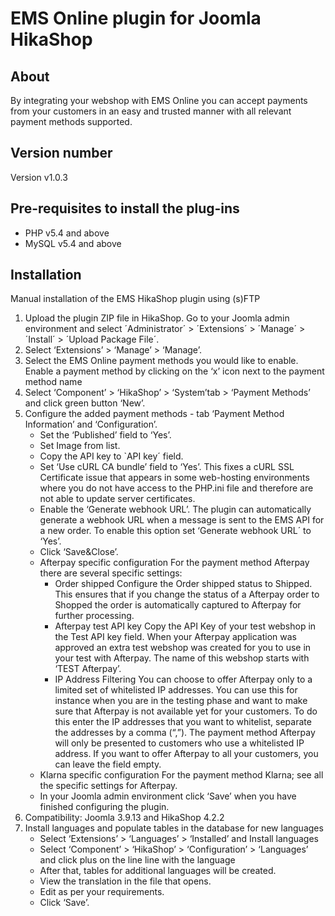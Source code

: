 # EMS Online plugin for Joomla HikaShop

## About

By integrating your webshop with EMS Online you can accept payments from your customers in an easy and trusted manner with all relevant payment methods supported.

## Version number
Version v1.0.3

## Pre-requisites to install the plug-ins 
* PHP v5.4 and above
* MySQL v5.4 and above

## Installation
Manual installation of the EMS HikaShop plugin using (s)FTP

1. Upload the plugin ZIP file in HikaShop. Go to your Joomla admin environment and select ´Administrator´ > ´Extensions´ > ´Manage´ > ´Install´ > ´Upload Package File´.
2. Select ‘Extensions’ > ‘Manage’ > ‘Manage’.
3. Select the EMS Online payment methods you would like to enable.
Enable a payment method by clicking on the ‘x’ icon next to the payment method name
4. Select ‘Component’ > ‘HikaShop’ > ‘System’tab > ‘Payment Methods’ and click green button ‘New’.
5. Configure the added payment methods - tab ‘Payment Method Information’ and ‘Configuration’.
    - Set the ‘Published’ field to ‘Yes’.
    - Set Image from list.
    - Copy the API key to `API key´ field.
    - Set ‘Use cURL CA bundle’ field to ‘Yes’.
This fixes a cURL SSL Certificate issue that appears in some web-hosting environments where you do not have access to the PHP.ini file and therefore are not able to update server certificates.
    - Enable the ‘Generate webhook URL’.
The plugin can automatically generate a webhook URL when a message is sent to the EMS API for a new order. To enable this option set ‘Generate webhook URL´ to ‘Yes’.
    - Click ‘Save&Close’.
    - Afterpay specific configuration 
    For the payment method Afterpay there are several specific settings:
	    - Order shipped
	Configure the Order shipped status to Shipped. This ensures that if you change the status of a Afterpay order to Shopped the order is automatically captured to Afterpay for further processing.
	    - Afterpay test API key Copy the API Key of your test webshop in the Test API key field.
	When your Afterpay application was approved an extra test webshop was created for you to use in your test with Afterpay. The name of this webshop starts with ‘TEST Afterpay’.
	    - IP Address Filtering
	You can choose to offer Afterpay only to a limited set of whitelisted IP addresses. You can use this for instance when you are in the testing phase and want to make sure that Afterpay is not available yet for your customers.
	To do this enter the IP addresses that you want to whitelist, separate the addresses by a comma (“,”). The payment method Afterpay will only be presented to customers who use a whitelisted IP address.
	If you want to offer Afterpay to all your customers, you can leave the field empty.
    - Klarna specific configuration
    For the payment method Klarna; see all the specific settings for Afterpay.
    - In your Joomla admin environment click ‘Save’ when you have finished configuring the plugin.
6. Compatibility: Joomla 3.9.13 and HikaShop 4.2.2
7. Install languages and populate tables in the database for new languages
    - Select ‘Extensions’ > ‘Languages’ > ‘Installed’ and Install languages
    - Select ‘Component’ > ‘HikaShop’ > ‘Configuration’ > ‘Languages’ and click plus on the line line with the language
    - After that, tables for additional languages will be created. 
    - View the translation in the file that opens.
    - Edit as per your requirements.
    - Click ‘Save’.